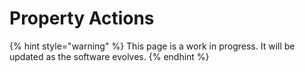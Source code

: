 # Property Actions

{% hint style="warning" %}
This page is a work in progress. It will be updated as the software evolves.
{% endhint %}
